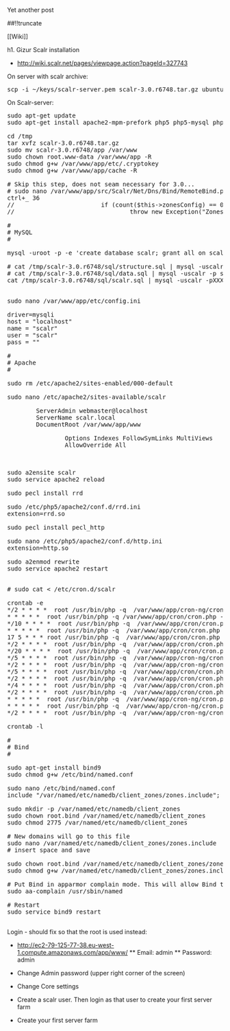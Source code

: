 Yet another post

[meta:author]: <> (Jonas Colmsjo)
[meta:title]: <> (Gizur-scalr-installation.md)
[meta:date]: <> (2012-01-01)
[meta:nested:key]: <> (Metadata value)

##!!truncate


[[Wiki]]

h1. Gizur Scalr installation

* http://wiki.scalr.net/pages/viewpage.action?pageId=327743

On server with scalr archive:
<pre>
scp -i ~/keys/scalr-server.pem scalr-3.0.r6748.tar.gz ubuntu@ec2-79-125-77-38.eu-west-1.compute.amazonaws.com:/tmp 
</pre>

On Scalr-server:
<pre>
sudo apt-get update
sudo apt-get install apache2-mpm-prefork php5 php5-mysql php5-curl php5-mcrypt php5-snmp php-pear rrdtool librrd-dev libcurl4-openssl-dev mysql-server snmp libssh2-php apparmor-utils

cd /tmp
tar xvfz scalr-3.0.r6748.tar.gz
sudo mv scalr-3.0.r6748/app /var/www
sudo chown root.www-data /var/www/app -R
sudo chmod g+w /var/www/app/etc/.cryptokey
sudo chmod g+w /var/www/app/cache -R

# Skip this step, does not seam necessary for 3.0...
# sudo nano /var/www/app/src/Scalr/Net/Dns/Bind/RemoteBind.php
ctrl+_ 36
//                        if (count($this->zonesConfig) == 0)
//                                throw new Exception("Zones config is empty");

#
# MySQL
#

mysql -uroot -p -e 'create database scalr; grant all on scalr.* to scalr@localhost identified by "<scalrpassword>";flush privileges;'
  
# cat /tmp/scalr-3.0.r6748/sql/structure.sql | mysql -uscalr -p scalr
# cat /tmp/scalr-3.0.r6748/sql/data.sql | mysql -uscalr -p scalr
cat /tmp/scalr-3.0.r6748/sql/scalr.sql | mysql -uscalr -pXXX scalr 


sudo nano /var/www/app/etc/config.ini

driver=mysqli
host = "localhost"
name = "scalr"
user = "scalr"
pass = "<scalrpassword>"

#
# Apache
#

sudo rm /etc/apache2/sites-enabled/000-default

sudo nano /etc/apache2/sites-available/scalr
<VirtualHost *:80>
        ServerAdmin webmaster@localhost
        ServerName scalr.local
        DocumentRoot /var/www/app/www
        <Directory /var/www/app/www>
                Options Indexes FollowSymLinks MultiViews
                AllowOverride All
        </Directory>
</VirtualHost>
  
sudo a2ensite scalr
sudo service apache2 reload

sudo pecl install rrd

sudo /etc/php5/apache2/conf.d/rrd.ini
extension=rrd.so

sudo pecl install pecl_http

sudo nano /etc/php5/apache2/conf.d/http.ini
extension=http.so 

sudo a2enmod rewrite
sudo service apache2 restart


# sudo cat <<EOF> /etc/cron.d/scalr

crontab -e
*/2 * * * *  root /usr/bin/php -q  /var/www/app/cron-ng/cron.php --Poller
* * * * *  root /usr/bin/php -q /var/www/app/cron/cron.php --Scheduler
*/10 * * * *  root /usr/bin/php -q  /var/www/app/cron/cron.php --MySQLMaintenance
* * * * *  root /usr/bin/php -q  /var/www/app/cron/cron.php --DNSManagerPoll
17 5 * * * root /usr/bin/php -q  /var/www/app/cron/cron.php --RotateLogs
*/2 * * * *  root /usr/bin/php -q  /var/www/app/cron/cron.php --EBSManager
*/20 * * * *  root /usr/bin/php -q  /var/www/app/cron/cron.php --RolesQueue
*/5 * * * *  root /usr/bin/php -q  /var/www/app/cron-ng/cron.php --DbMsrMaintenance
*/2 * * * *  root /usr/bin/php -q  /var/www/app/cron-ng/cron.php --Scaling
*/5 * * * *  root /usr/bin/php -q  /var/www/app/cron/cron.php --DBQueueEvent
*/2 * * * *  root /usr/bin/php -q  /var/www/app/cron/cron.php --SzrMessaging
*/4 * * * *  root /usr/bin/php -q  /var/www/app/cron/cron.php --RDSMaintenance
*/2 * * * *  root /usr/bin/php -q  /var/www/app/cron/cron.php --BundleTasksManager
* * * * *  root /usr/bin/php -q  /var/www/app/cron-ng/cron.php --ScalarizrMessaging
* * * * *  root /usr/bin/php -q  /var/www/app/cron-ng/cron.php --MessagingQueue
*/2 * * * *  root /usr/bin/php -q  /var/www/app/cron-ng/cron.php --DeployManager

crontab -l

#
# Bind
#

sudo apt-get install bind9
sudo chmod g+w /etc/bind/named.conf

sudo nano /etc/bind/named.conf
include "/var/named/etc/namedb/client_zones/zones.include";

sudo mkdir -p /var/named/etc/namedb/client_zones
sudo chown root.bind /var/named/etc/namedb/client_zones
sudo chmod 2775 /var/named/etc/namedb/client_zones
  
# New domains will go to this file
sudo nano /var/named/etc/namedb/client_zones/zones.include
# insert space and save

sudo chown root.bind /var/named/etc/namedb/client_zones/zones.include
sudo chmod g+w /var/named/etc/namedb/client_zones/zones.include
  
# Put Bind in apparmor complain mode. This will allow Bind to include **zones.include** as mentioned above. May need to setup a more secure configuration
sudo aa-complain /usr/sbin/named
  
# Restart
sudo service bind9 restart

</pre>




Login - should fix so that the root is used instead:
* http://ec2-79-125-77-38.eu-west-1.compute.amazonaws.com/app/www/
** Email: admin
** Password: admin

* Change Admin password (upper right corner of the screen)

* Change Core settings

* Create a scalr user. Then login as that user to create your first server farm

* Create your first server farm
